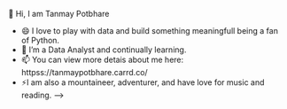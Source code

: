 👋 Hi, I am Tanmay Potbhare

- 😄 I love to play with data and build something meaningfull being a fan of Python. 
- 🌱 I’m a Data Analyst and continually learning. 
- 📫 You can view more detais about me here: httpss://tanmaypotbhare.carrd.co/
- ⚡I am also a mountaineer, adventurer, and have love for music and reading. 
-->
